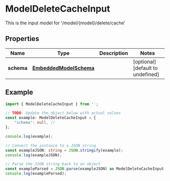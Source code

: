 
# ModelDeleteCacheInput

This is the input model for \'/model/\{model\}/delete/cache\'

## Properties

Name | Type | Description | Notes
------------ | ------------- | ------------- | -------------
**schema** | [**EmbeddedModelSchema**](EmbeddedModelSchema) |  | [optional] [default to undefined]

## Example

```typescript
import { ModelDeleteCacheInput } from '';

// TODO: Update the object below with actual values
const example: ModelDeleteCacheInput = {
    "schema": null, // 
};

console.log(example);

// Convert the instance to a JSON string
const exampleJSON: string = JSON.stringify(example);
console.log(exampleJSON);

// Parse the JSON string back to an object
const exampleParsed = JSON.parse(exampleJSON) as ModelDeleteCacheInput;
console.log(exampleParsed);
```




